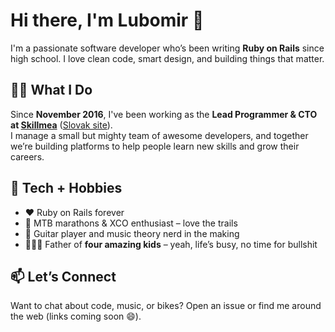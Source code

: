 # Hi there, I'm Lubomir 👋

I'm a passionate software developer who’s been writing **Ruby on Rails** since high school. I love clean code, smart design, and building things that matter.

## 👨‍💻 What I Do

Since **November 2016**, I've been working as the **Lead Programmer & CTO at [Skillmea](https://www.skillmea.cz)** ([Slovak site](https://www.skillmea.sk)).  
I manage a small but mighty team of awesome developers, and together we’re building platforms to help people learn new skills and grow their careers.

## 🧠 Tech + Hobbies

- ❤️ Ruby on Rails forever
- 🚵 MTB marathons & XCO enthusiast – love the trails
- 🎸 Guitar player and music theory nerd in the making
- 👨‍👧‍👦 Father of **four amazing kids** – yeah, life’s busy, no time for bullshit

## 📫 Let’s Connect

Want to chat about code, music, or bikes? Open an issue or find me around the web (links coming soon 😄).
